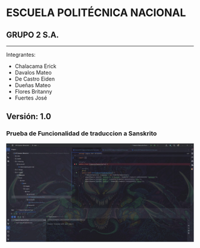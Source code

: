 # ESCUELA POLITÉCNICA NACIONAL
## GRUPO 2 S.A.

---
Integrantes: 
- Chalacama Erick
- Davalos Mateo
- De Castro Eiden
- Dueñas Mateo
- Flores Britanny
- Fuertes José

Versión: 1.0
---

### Prueba de Funcionalidad de traduccion a Sanskrito
![CasoPrueba11](../assets/test1.jpeg)

